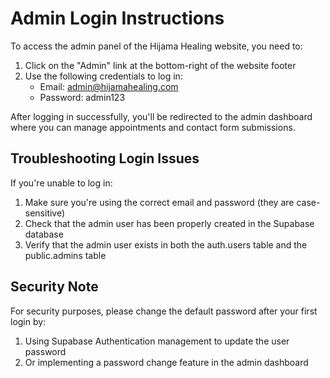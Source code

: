 
# Admin Login Instructions

To access the admin panel of the Hijama Healing website, you need to:

1. Click on the "Admin" link at the bottom-right of the website footer
2. Use the following credentials to log in:
   - Email: admin@hijamahealing.com
   - Password: admin123

After logging in successfully, you'll be redirected to the admin dashboard where you can manage appointments and contact form submissions.

## Troubleshooting Login Issues

If you're unable to log in:
1. Make sure you're using the correct email and password (they are case-sensitive)
2. Check that the admin user has been properly created in the Supabase database 
3. Verify that the admin user exists in both the auth.users table and the public.admins table

## Security Note

For security purposes, please change the default password after your first login by:
1. Using Supabase Authentication management to update the user password
2. Or implementing a password change feature in the admin dashboard
